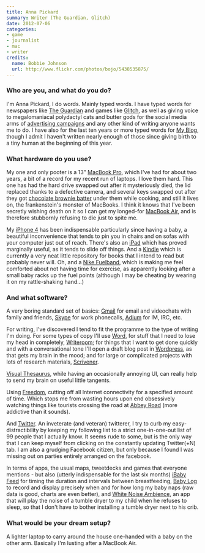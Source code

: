 ```yaml
---
title: Anna Pickard
summary: Writer (The Guardian, Glitch)
date: 2012-07-06
categories:
- game
- journalist
- mac
- writer
credits:
  name: Bobbie Johnson
  url: http://www.flickr.com/photos/bojo/5438535875/
---
```


### Who are you, and what do you do?

I'm Anna Pickard, I do words. Mainly typed words. I have typed words for newspapers like [The Guardian](http://www.guardian.co.uk/ "The Guardian's website.") and games like [Glitch][glitch.2], as well as giving voice to megalomaniacal polydactyl cats and butter gods for the social media arms of [advertising campaigns](http://www.facebook.com/photo.php?fbid=193357410698478&set=a.190463237654562.45746.186933131340906&type=3&theater "Bertrum Thumbcat on a goat. Really.") and any other kind of writing anyone wants me to do. I have also for the last ten years or more typed words for [My Blog](http://www.littleredboat.co.uk "Anna's website."), though I admit I haven't written nearly enough of those since giving birth to a tiny human at the beginning of this year. 

### What hardware do you use?

My one and only pooter is a 13" [MacBook Pro][macbook-pro], which I've had for about two years, a bit of a record for my recent run of laptops. I love them hard. This one has had the hard drive swapped out after it mysteriously died, the lid replaced thanks to a defective camera, and several keys swapped out after they got [chocolate brownie batter](http://www.guardian.co.uk/lifeandstyle/2007/mar/07/foodanddrink.recipe1 "A recipe for chocolate brownies.") under them while cooking, and still it lives on, the frankenstein's monster of MacBooks. I think it knows that I've been secretly wishing death on it so I can get my longed-for [MacBook Air][macbook-air], and is therefore stubbornly refusing to die just to spite me.

My [iPhone 4][iphone-4] has been indispensable particularly since having a baby, a beautiful inconvenience that tends to pin you in chairs and on sofas with your computer just out of reach. There's also an [iPad][ipad-2] which has proved marginally useful, as it tends to slide off things. And a [Kindle][] which is currently a very neat little repository for books that I intend to read but probably never will. Oh, and a [Nike Fuelband][fuelband], which is making me feel comforted about not having time for exercise, as apparently looking after a small baby racks up the fuel points (although I may be cheating by wearing it on my rattle-shaking hand...)

### And what software?

A very boring standard set of basics: [Gmail][] for email and videochats with family and friends, [Skype][] for work phonecalls, [Adium][] for IM, IRC, etc. 

For writing, I've discovered I tend to fit the programme to the type of writing I'm doing. For some types of copy I'll use [Word][], for stuff that I need to lose my head in completely, [Writeroom][]; for things that I want to get done quickly and with a conversational tone I'll open a draft blog post in [Wordpress][], as that gets my brain in the mood; and for large or complicated projects with lots of research materials, [Scrivener][].

[Visual Thesaurus][visual-thesaurus], while having an occasionally annoying UI, can really help to send my brain on useful little tangents.

Using [Freedom][], cutting off all Internet connectivity for a specified amount of time. Which stops me from wasting hours upon end obsessively watching things like tourists crossing the road at [Abbey Road](http://www.abbeyroad.com/crossing "The infamous crossing on Abbey Road.") (more addictive than it sounds).

And [Twitter][]. An inveterate (and veteran) twitterer, I try to curb my easy-distractibility by keeping my following list to a strict one-in-one-out list of 99 people that I actually know. It seems rude to some, but is the only way that I can keep myself from clicking on the constantly updating Twitter(+N) tab. I am also a grudging Facebook citizen, but only because I found I was missing out on parties entirely arranged on the facebook.

In terms of apps, the usual maps, tweetdecks and games that everyone mentions - but also (utterly indispensable for the last six months) [iBaby Feed][ibaby-feed-timer-ios] for timing the duration and intervals between breastfeeding, [Baby Log][baby-log-ios] to record and display precisely when and for how long my baby naps (raw data is good, charts are even better), and [White Noise Ambience][white-noise-ambience-ios], an app that will play the noise of a tumble dryer to my child when he refuses to sleep, so that I don't have to bother installing a tumble dryer next to his crib.

### What would be your dream setup?

A lighter laptop to carry around the house one-handed with a baby on the other arm. Basically I'm lusting after a MacBook Air.

[adium]: https://en.wikipedia.org/wiki/Adium "A multi-protocol chat application for the Mac."
[baby-log-ios]: https://apps.apple.com/us/app/baby-log-activities-growth/id401112090 "A baby feeding and tracking app."
[freedom]: https://freedom.to/ "Productivity software that locks you away from the Internet."
[fuelband]: https://en.wikipedia.org/wiki/Nike%2B_FuelBand "A fitness wristband."
[glitch.2]: https://www.glitchthegame.com/ "A web-based MMO."
[gmail]: https://en.wikipedia.org/wiki/Gmail "Web-based email."
[ibaby-feed-timer-ios]: https://apps.apple.com/us/app/ibaby-feed-timer-breastfeeding/id395357581 "A feed timer app."
[ipad-2]: https://www.apple.com/ipad/ "A tablet device."
[iphone-4]: https://en.wikipedia.org/wiki/IPhone_4 "A smartphone."
[kindle]: http://web.archive.org/web/20230315012831/http://www.amazon.com/Kindle-Ereader-ebook-reader/dp/B007HCCNJU/ "A digital book reader."
[macbook-air]: https://www.apple.com/macbook-air/ "A very thin laptop."
[macbook-pro]: https://www.apple.com/macbook-pro/ "A laptop."
[scrivener]: http://web.archive.org/web/20190626125457/http://www.literatureandlatte.com:80/scrivener.php? "A Mac text editor aimed at writers."
[skype]: https://www.skype.com/en/ "Voice and video chat software."
[twitter]: http://web.archive.org/web/20230525035323/https://twitter.com/ "An online micro-blogging platform."
[visual-thesaurus]: https://www.visualthesaurus.com/ "A visual thesaurus."
[white-noise-ambience-ios]: https://apps.apple.com/us/app/white-noise-ambience/id424832949 "A noise generating app."
[word]: https://www.microsoft.com/en-us/microsoft-365/word "A document editor."
[wordpress]: https://wordpress.com/ "Weblog publishing software."
[writeroom]: http://web.archive.org/web/20230717210502/https://www.hogbaysoftware.com/products/writeroom/ "Full-screen writing software."
